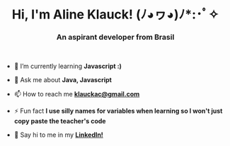 <h1 align="center">Hi, I'm Aline Klauck! (ﾉ◕ヮ◕)ﾉ*:･ﾟ✧</h1>
<h3 align="center">An aspirant developer from Brasil</h3>

<br>

- 🌱 I’m currently learning **Javascript :)**

- 💬 Ask me about **Java, Javascript**

- 📫 How to reach me **klauckac@gmail.com**

- ⚡ Fun fact **I use silly names for variables when learning so I won't just copy paste the teacher's code**

- 👋 Say hi to me in my **<a href='https://br.linkedin.com/in/alineklauck'>LinkedIn!</a>**
